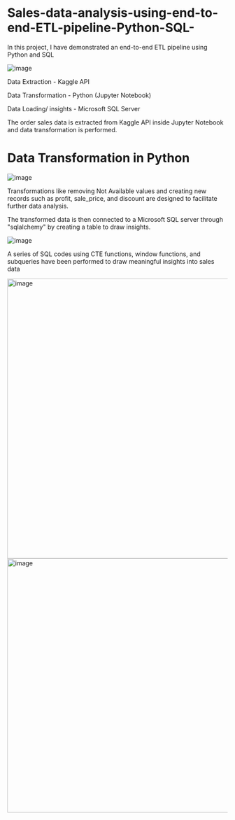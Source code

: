 # Sales-data-analysis-using-end-to-end-ETL-pipeline-Python-SQL-

In this project, I have demonstrated an end-to-end ETL pipeline using Python and SQL

![image](https://github.com/user-attachments/assets/f2f0fb8d-881a-4b1f-a9cb-5de2625e517a)

Data Extraction - Kaggle API 

Data Transformation - Python (Jupyter Notebook)

Data Loading/ insights - Microsoft SQL Server



The order sales data is extracted from Kaggle API inside Jupyter Notebook and data transformation is performed.

# Data Transformation in Python

![image](https://github.com/user-attachments/assets/3f8ae09f-25fc-4cd1-91a8-49a3d5d71d24)

Transformations like removing Not Available values and creating new records such as profit, sale_price, and discount are designed to facilitate further data analysis.

The transformed data is then connected to a Microsoft SQL server through "sqlalchemy" by creating a table to draw insights.

![image](https://github.com/user-attachments/assets/468f47f9-e660-4eea-a2d9-c995e73d3a63)

A series of SQL codes using CTE functions, window functions, and subqueries have been performed to draw meaningful insights into sales data 

<img width="640" alt="image" src="https://github.com/user-attachments/assets/354004bb-7d7f-4810-879c-6b269ac9e96c">


<img width="581" alt="image" src="https://github.com/user-attachments/assets/a9b2248e-02b5-4584-a465-9db316e2ee74">
